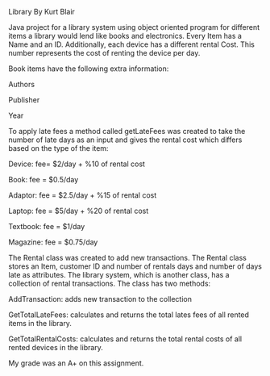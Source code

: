 Library By Kurt Blair

Java project for a library system using object oriented program for different items a library would lend like books and electronics. Every Item has a Name and an ID. Additionally, each device has a different rental Cost. This number represents the cost of renting the device per day.


Book items have the following extra information:


Authors

Publisher

Year


To apply late fees a method called getLateFees was created to take the number of late days as an input and gives the rental cost which differs based on the type of the item:


Device: fee= $2/day + %10 of rental cost

Book: fee = $0.5/day

Adaptor: fee = $2.5/day  + %15 of rental cost

Laptop: fee = $5/day  + %20 of rental cost

Textbook: fee = $1/day

Magazine: fee = $0.75/day

The Rental class was created to add new transactions. The Rental class stores an Item, customer ID and number of rentals days and number of days late as attributes. The library system, which is another class, has a collection of rental transactions. The class has two methods:


AddTransaction: adds new transaction to the collection

GetTotalLateFees: calculates and returns the total lates fees of all rented items in the library.

GetTotalRentalCosts: calculates and returns the total rental costs of all rented devices in the library.



My grade was an A+ on this assignment.

